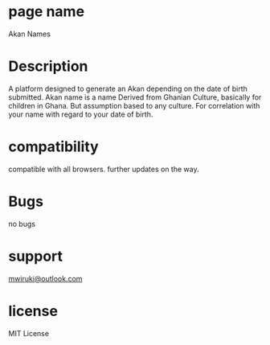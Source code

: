 # page  name
  Akan Names
# Description
A platform designed to generate an Akan depending on the date of birth submitted. Akan name is a name Derived from Ghanian Culture, basically for children in Ghana. But assumption based to any culture. For correlation with your name with regard to your date of birth.
# compatibility
  compatible with all browsers.
  further updates on the way.  
# Bugs
no bugs
# support
mwiruki@outlook.com

# license
MIT License
